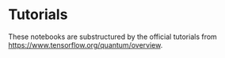 # Tutorials
These notebooks are substructured by the official tutorials from https://www.tensorflow.org/quantum/overview.
